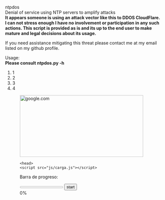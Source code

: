 
ntpdos<br />
Denial of service using NTP servers to amplify attacks <br />
<strong> It appears someone is using an attack vector like this to DDOS CloudFlare. I can not stress enough I have no involvement or participation in any such actions. This script is provided as is and its up to the end user to make mature and legal decisions about its usage. 
</strong>

If you need assistance mitigating this threat please contact me at my email listed on my github profile.


Usage:<br />
<b>Please consult ntpdos.py -h</b>
<br />

<ol>
   <li>1</li>
    <li>2</li>
     <li>3</li>
      <li>4</li>
  <ol>
    <img src="https://techtipsnreview.com/wp-content/uploads/2021/03/sua-loi-busybox-initramfs.jpg" alt="google.com" width="400" height="200">

	<head>
 	<script src="js/carga.js"></script> 
</head>  
	  
</head>
<body>
	<p>Barra de progreso:</p>
	<progress id="prog" value="0" max="100"></progress> 
	<input id="startBtn" type="button" value="start" onclick="startProgress()"/>
	<div id="numValue">0%</div>
</body>
</html>

